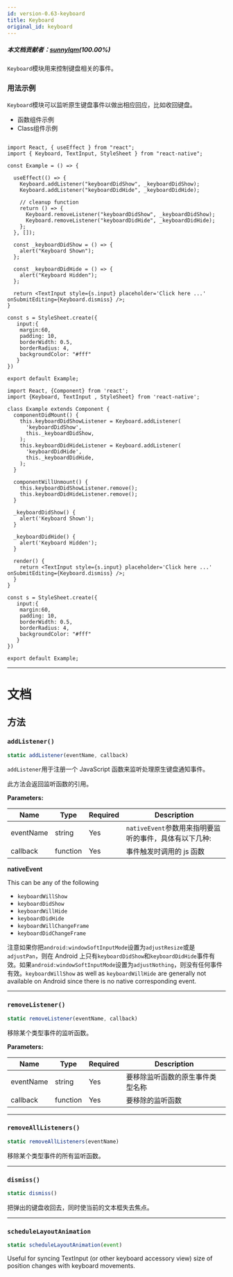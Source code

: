 ```yaml
---
id: version-0.63-keyboard
title: Keyboard
original_id: keyboard
---
```


##### 本文档贡献者：[sunnylqm](https://github.com/search?q=sunnylqm%40qq.com+in%3Aemail&type=Users)(100.00%)

`Keyboard`模块用来控制键盘相关的事件。

### 用法示例

`Keyboard`模块可以监听原生键盘事件以做出相应回应，比如收回键盘。

<div class="toggler">
  <ul role="tablist" class="toggle-syntax">
    <li id="functional" class="button-functional" aria-selected="false" role="tab" tabindex="0" aria-controls="functionaltab" onclick="displayTabs('syntax', 'functional')">
      函数组件示例
    </li>
    <li id="classical" class="button-classical" aria-selected="false" role="tab" tabindex="0" aria-controls="classicaltab" onclick="displayTabs('syntax', 'classical')">
      Class组件示例
    </li>
  </ul>
</div>

<block class="functional syntax" />

```SnackPlayer name=Keyboard%20Function%20Component%20Example

import React, { useEffect } from "react";
import { Keyboard, TextInput, StyleSheet } from "react-native";

const Example = () => {

  useEffect(() => {
    Keyboard.addListener("keyboardDidShow", _keyboardDidShow);
    Keyboard.addListener("keyboardDidHide", _keyboardDidHide);

    // cleanup function
    return () => {
      Keyboard.removeListener("keyboardDidShow", _keyboardDidShow);
      Keyboard.removeListener("keyboardDidHide", _keyboardDidHide);
    };
  }, []);

  const _keyboardDidShow = () => {
    alert("Keyboard Shown");
  };

  const _keyboardDidHide = () => {
    alert("Keyboard Hidden");
  };

  return <TextInput style={s.input} placeholder='Click here ...' onSubmitEditing={Keyboard.dismiss} />;
}

const s = StyleSheet.create({
   input:{
    margin:60,
    padding: 10,
    borderWidth: 0.5,
    borderRadius: 4,
    backgroundColor: "#fff"
   }
})

export default Example;
```

<block class="classical syntax" />

```SnackPlayer name=Keyboard%20Class%20Component%20Example
import React, {Component} from 'react';
import {Keyboard, TextInput , StyleSheet} from 'react-native';

class Example extends Component {
  componentDidMount() {
    this.keyboardDidShowListener = Keyboard.addListener(
      'keyboardDidShow',
      this._keyboardDidShow,
    );
    this.keyboardDidHideListener = Keyboard.addListener(
      'keyboardDidHide',
      this._keyboardDidHide,
    );
  }

  componentWillUnmount() {
    this.keyboardDidShowListener.remove();
    this.keyboardDidHideListener.remove();
  }

  _keyboardDidShow() {
    alert('Keyboard Shown');
  }

  _keyboardDidHide() {
    alert('Keyboard Hidden');
  }

  render() {
    return <TextInput style={s.input} placeholder='Click here ...' onSubmitEditing={Keyboard.dismiss} />;
  }
}

const s = StyleSheet.create({
   input:{
    margin:60,
    padding: 10,
    borderWidth: 0.5,
    borderRadius: 4,
    backgroundColor: "#fff"
   }
})

export default Example;
```

<block class="endBlock syntax" />

---

# 文档

## 方法

### `addListener()`

```jsx
static addListener(eventName, callback)
```

`addListener`用于注册一个 JavaScript 函数来监听处理原生键盘通知事件。

此方法会返回监听函数的引用。

**Parameters:**

| Name      | Type     | Required | Description                                            |
| --------- | -------- | -------- | ------------------------------------------------------ |
| eventName | string   | Yes      | `nativeEvent`参数用来指明要监听的事件，具体有以下几种: |
| callback  | function | Yes      | 事件触发时调用的 js 函数                               |

**nativeEvent**

This can be any of the following

- `keyboardWillShow`
- `keyboardDidShow`
- `keyboardWillHide`
- `keyboardDidHide`
- `keyboardWillChangeFrame`
- `keyboardDidChangeFrame`

注意如果你把`android:windowSoftInputMode`设置为`adjustResize`或是`adjustPan`，则在 Android 上只有`keyboardDidShow`和`keyboardDidHide`事件有效。如果`android:windowSoftInputMode`设置为`adjustNothing`，则没有任何事件有效。`keyboardWillShow` as well as `keyboardWillHide` are generally not available on Android since there is no native corresponding event.

---

### `removeListener()`

```jsx
static removeListener(eventName, callback)
```

移除某个类型事件的监听函数。

**Parameters:**

| Name      | Type     | Required | Description                      |
| --------- | -------- | -------- | -------------------------------- |
| eventName | string   | Yes      | 要移除监听函数的原生事件类型名称 |
| callback  | function | Yes      | 要移除的监听函数                 |

---

### `removeAllListeners()`

```jsx
static removeAllListeners(eventName)
```

移除某个类型事件的所有监听函数。

---

### `dismiss()`

```jsx
static dismiss()
```

把弹出的键盘收回去，同时使当前的文本框失去焦点。

---

### `scheduleLayoutAnimation`

```jsx
static scheduleLayoutAnimation(event)
```

Useful for syncing TextInput (or other keyboard accessory view) size of position changes with keyboard movements.
